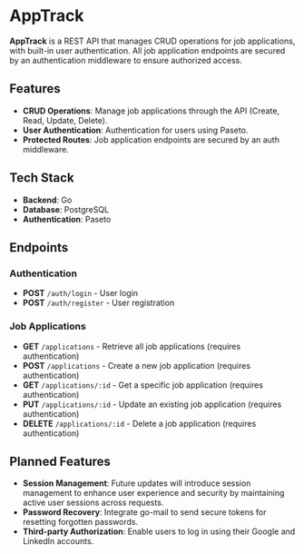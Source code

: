 # AppTrack

**AppTrack** is a REST API that manages CRUD operations for job applications, with built-in user authentication. All job application endpoints are secured by an authentication middleware to ensure authorized access.

## Features

- **CRUD Operations**: Manage job applications through the API (Create, Read, Update, Delete).
- **User Authentication**: Authentication for users using Paseto.
- **Protected Routes**: Job application endpoints are secured by an auth middleware.
  
## Tech Stack

- **Backend**: Go
- **Database**: PostgreSQL
- **Authentication**: Paseto

## Endpoints

### Authentication

- **POST** `/auth/login` - User login
- **POST** `/auth/register` - User registration

### Job Applications

- **GET** `/applications` - Retrieve all job applications (requires authentication)
- **POST** `/applications` - Create a new job application (requires authentication)
- **GET** `/applications/:id` - Get a specific job application (requires authentication)
- **PUT** `/applications/:id` - Update an existing job application (requires authentication)
- **DELETE** `/applications/:id` - Delete a job application (requires authentication)

## Planned Features

- **Session Management**: Future updates will introduce session management to enhance user experience and security by maintaining active user sessions across requests.
- **Password Recovery**: Integrate go-mail to send secure tokens for resetting forgotten passwords.
- **Third-party Authorization**: Enable users to log in using their Google and LinkedIn accounts.
